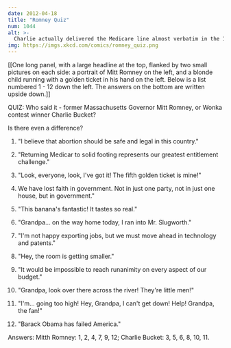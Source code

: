 ```yaml
---
date: 2012-04-18
title: "Romney Quiz"
num: 1044
alt: >-
  Charlie actually delivered the Medicare line almost verbatim in the 1971 movie's Fizzy Lifting Drink scene, but it was ultimately cut from the final release.
img: https://imgs.xkcd.com/comics/romney_quiz.png
---
```

[[One long panel, with a large headline at the top, flanked by two small pictures on each side: a portrait of Mitt Romney on the left, and a blonde child running with a golden ticket in his hand on the left. Below is a list numbered 1 - 12 down the left. The answers on the bottom are written upside down.]]

QUIZ: Who said it - former Massachusetts Governor Mitt Romney, or Wonka contest winner Charlie Bucket?

Is there even a difference?

1. "I believe that abortion should be safe and legal in this country."

2. "Returning Medicar to solid footing represents our greatest entitlement challenge."

3. "Look, everyone, look, I've got it! The fifth golden ticket is mine!"

4. We have lost faith in government. Not in just one party, not in just one house, but in government."

5. "This banana's fantastic! It tastes so real." 

6. "Grandpa... on the way home today, I ran into Mr. Slugworth."

7. "I'm not happy exporting jobs, but we must move ahead in technology and patents."

8. "Hey, the room is getting smaller."

9. "It would be impossible to reach runanimity on every aspect of our budget."

10. "Grandpa, look over there across the river! They're little men!"

11. "I'm... going too high! Hey, Grandpa, I can't get down! Help! Grandpa, the fan!"

12. "Barack Obama has failed America."

Answers: Mitth Romney: 1, 2, 4, 7, 9, 12; Charlie Bucket: 3, 5, 6, 8, 10, 11.


